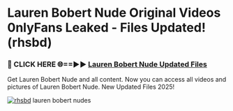 # Lauren Bobert Nude Original Videos 0nlyFans Leaked - Files Updated! (rhsbd)

<h3>🔴 CLICK HERE 🌐==►► <a href="https://tinyurl.com/5h6xmrr3" rel="nofollow">Lauren Bobert Nude Updated Files</a></h3>

Get Lauren Bobert Nude and all content. Now you can access all videos and pictures of Lauren Bobert Nude. New Updated Files 2025!

[![rhsbd](https://i.imgur.com/KVD873Z.gif)](https://tinyurl.com/5h6xmrr3)
lauren bobert nudes